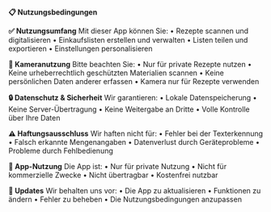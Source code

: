 **📋 Nutzungsbedingungen**

**✅ Nutzungsumfang**
Mit dieser App können Sie:
• Rezepte scannen und digitalisieren
• Einkaufslisten erstellen und verwalten
• Listen teilen und exportieren
• Einstellungen personalisieren

**📸 Kameranutzung**
Bitte beachten Sie:
• Nur für private Rezepte nutzen
• Keine urheberrechtlich geschützten Materialien scannen
• Keine persönlichen Daten anderer erfassen
• Kamera nur für Rezepte verwenden

**🔒 Datenschutz & Sicherheit**
Wir garantieren:
• Lokale Datenspeicherung
• Keine Server-Übertragung
• Keine Weitergabe an Dritte
• Volle Kontrolle über Ihre Daten

**⚠️ Haftungsausschluss**
Wir haften nicht für:
• Fehler bei der Texterkennung
• Falsch erkannte Mengenangaben
• Datenverlust durch Geräteprobleme
• Probleme durch Fehlbedienung

**📱 App-Nutzung**
Die App ist:
• Nur für private Nutzung
• Nicht für kommerzielle Zwecke
• Nicht übertragbar
• Kostenfrei nutzbar

**🔄 Updates**
Wir behalten uns vor:
• Die App zu aktualisieren
• Funktionen zu ändern
• Fehler zu beheben
• Die Nutzungsbedingungen anzupassen
